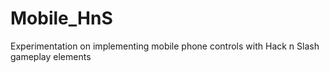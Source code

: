 # Mobile_HnS
 Experimentation on implementing mobile phone controls with Hack n Slash gameplay elements
